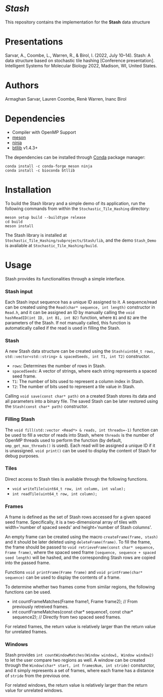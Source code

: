 # *Stash*

This repository contains the implementation for the **Stash** data structure

# Presentations
Sarvar, A., Coombe, L., Warren, R., & Birol, I. (2022, July 10–14). Stash: A data structure based on stochastic tile hashing [Conference presentation]. Intelligent Systems for Molecular Biology 2022, Madison, WI, United States.

# Authors
Armaghan Sarvar, Lauren Coombe, Renè Warren, Inanc Birol


# Dependencies
  * Compiler with OpenMP Support
  * [meson](https://mesonbuild.com/)
  * [ninja](https://ninja-build.org/)
  * [btllib](https://github.com/bcgsc/btllib) v1.4.3+

The dependencies can be installed through [Conda](https://docs.conda.io/en/latest/) package manager:
```
conda install -c conda-forge meson ninja 
conda install -c bioconda btllib
```

# Installation

To build the Stash library and a simple demo of its application, run the following commands from within the `Stochastic_Tile_Hashing` directory:
```
meson setup build --buildtype release
cd build
meson install
```

The Stash library is installed at `Stochastic_Tile_Hashing/subprojects/Stash/lib`, and the demo `Stash_Demo` is avaliable at `Stochastic_Tile_Hashing/build`.

# Usage

Stash provides its functionalities through a simple interface.

### Stash input

Each Stash input sequence has a unique ID assigned to it. A sequence/read can be created using the `Read(char* sequence, int length)` constructor in `Read.h`, and it can be assigned an ID by manually calling the `void hashReadID(int ID, int B1, int B2)` function, where `B1` and `B2` are the parameters of the Stash. If not manually called, this function is automatically called if the read is used in filling the Stash.

### Stash

A new Stash data structure can be created using the `Stash(uint64_t rows, std::vector<std::string> & spacedSeeds, int T1, int T2)` constructor.
* `rows`: Determines the number of rows in Stash.
* `spacedSeeds`: A vector of strings, where each string represents a spaced seed frame.
* `T1`: The number of bits used to represent a column index in Stash.
* `T2`: The number of bits used to represent a tile value in Stash.

Calling `void save(const char* path)` on a created Stash stores its data and all parameters into a binary file. The saved Stash can be later restored using the `Stash(const char* path)` constructor.

### Filling Stash

The `void fill(std::vector <Read*> & reads, int threads=-1)` function can be used to fill a vector of reads into Stash, where `threads` is the number of OpenMP threads used to perform the function (by default, `omp_get_max_threads()` is used). Each read will be assigned a unique ID if it is unassigned. `void print()` can be used to display the content of Stash for debug purposes.

### Tiles

Direct access to Stash tiles is available through the following functions.
* `void writeTile(uint64_t row, int column, int value);`
* `int readTile(uint64_t row, int column);`

### Frames

A frame is defined as the set of Stash rows accessed for a given spaced seed frame. Specifically, it is a two-dimensional array of tiles with width='number of spaced seeds' and height='number of Stash columns'.

An empty frame can be created using the macro `createFrame(frame, stash)` and it should be later deleted using `deleteFrame(frame)`.
To fill the frame, the frame should be passed to `void retrieveFrame(const char* sequence, Frame frame)`, where the spaced seed frame `[sequence, sequence + spaced seed length)` will be hashed, and the corresponding Stash rows are copied into the passed frame.

Functions `void printFrame(Frame frame)` and `void printFrame(char* sequence)` can be used to display the contents of a frame.

To determine whether two frames come from similar regions, the following functions can be used.
* int countFrameMatches(Frame frame1, Frame frame2); // From previously retreived frames.
* int countFrameMatches(const char* sequence1, const char* sequence2); // Directly from two spaced seed frames.

For related frames, the return value is relatively larger than the return value for unrelated frames.

### Windows

Stash provides `int countWindowMatches(Window window1, Window window2)` to let the user compare two regions as well. A window can be created through the `Window(char* start, int framesNum, int stride)` consturctor, and it simply represents a set of frames, where each frame has a distance of `stride` from the previous one.

For related windows, the return value is relatively larger than the return value for unrelated windows.

